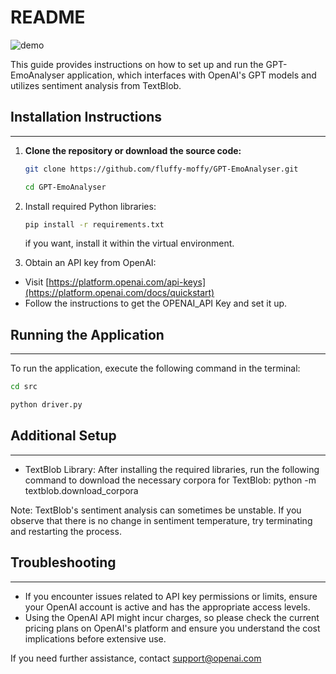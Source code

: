 # README

![demo](https://github.com/fluffy-moffy/GPT-EmoAnalyser/assets/90229589/e36e0245-b316-4442-9e98-39958c59deac)

This guide provides instructions on how to set up and run the GPT-EmoAnalyser application, which interfaces with OpenAI's GPT models and utilizes sentiment analysis from TextBlob.


## Installation Instructions
-----------------
1. **Clone the repository or download the source code:**
   ```bash
   git clone https://github.com/fluffy-moffy/GPT-EmoAnalyser.git
   ```
   ```bash
   cd GPT-EmoAnalyser
   ```


2. Install required Python libraries:
   ```bash 
   pip install -r requirements.txt
   ```
   if you want, install it within the virtual environment.


3. Obtain an API key from OpenAI:
- Visit [https://platform.openai.com/api-keys](https://platform.openai.com/docs/quickstart)
- Follow the instructions to get the OPENAI_API Key and set it up.


## Running the Application
-----------------
To run the application, execute the following command in the terminal:
```bash
cd src
```
```bash
python driver.py
```

## Additional Setup
----------------
- TextBlob Library:
  After installing the required libraries, run the following command to download the necessary corpora for TextBlob:
python -m textblob.download_corpora

Note: TextBlob's sentiment analysis can sometimes be unstable. If you observe that there is no change in sentiment temperature, try terminating and restarting the process.

## Troubleshooting
---------------
- If you encounter issues related to API key permissions or limits, ensure your OpenAI account is active and has the appropriate access levels.
- Using the OpenAI API might incur charges, so please check the current pricing plans on OpenAI's platform and ensure you understand the cost implications before extensive use.

If you need further assistance, contact support@openai.com
